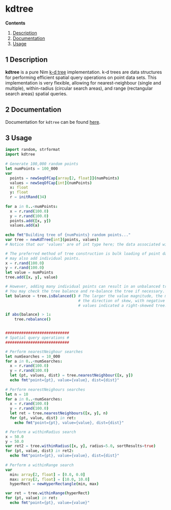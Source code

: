# kdtree

**Contents**

1. [Description](#1-description)
2. [Documentation](#2-documentation)
3. [Usage](#2-usage)

## 1 Description

**kdtree** is a pure Nim [k-d tree](https://en.wikipedia.org/wiki/K-d_tree) implementation. k-d trees are data structures for performing efficient spatial query operations on point data sets. This implementation is very flexible, allowing for nearest-neighbour (single and multiple), within-radius (circular search areas), and range (rectangular search areas) spatial queries.

## 2 Documentation

Documentation for `kdtree` can be found [here](https://jblindsay.github.io/kdtree/kdtree.html).

## 3 Usage

```nim
import random, strformat
import kdtree
 
# Generate 100,000 random points
let numPoints = 100_000
var
  points = newSeqOfCap[array[2, float]](numPoints)
  values = newSeqOfCap[int](numPoints) 
  x: float
  y: float
  r = initRand(34)
 
for a in 0..<numPoints:
  x = r.rand(100.0)
  y = r.rand(100.0)
  points.add([x, y])
  values.add(a)
 
echo fmt"Building tree of {numPoints} random points..."
var tree = newKdTree[int](points, values)
# Notice that our 'values' are of int type here; the data associated with points can be of any generic data type.

# The preferred method of tree construction is bulk loading of point data using 'newKdTree'. However, you
# may also add individual points.
x = r.rand(100.0)
y = r.rand(100.0)
let value = numPoints
tree.add([x, y], value)

# However, adding many individual points can result in an unbalanced tree, which can result in inefficient queries. 
# You may check the tree balance and re-balance the tree if necessary.
let balance = tree.isBalanced() # The larger the value magnitude, the more unbalanced the tree is. The sign indicates 
                                # the direction of skew, with negative values indicating a left-skewed tree and positive 
                                # values indicated a right-skewed tree.

if abs(balance) > 1:
    tree.rebalance()


############################ 
# Spatial query operations #
############################ 

# Perform nearestNeighour searches
let numSearches = 10_000
for a in 0..<numSearches:
  x = r.rand(100.0)
  y = r.rand(100.0)
  let (pt, values, dist) = tree.nearestNeighbour([x, y])
  echo fmt"point={pt}, value={value}, dist={dist}"
 
# Perform nearestNeighours searches
let n = 10
for a in 0..<numSearches:
  x = r.rand(100.0)
  y = r.rand(100.0)
  let ret = tree.nearestNeighbours([x, y], n)
  for (pt, value, dist) in ret:
    echo fmt"point={pt}, value={value}, dist={dist}"

# Perform a withinRadius search
x = 50.0
y = 50.0
var ret2 = tree.withinRadius([x, y], radius=5.0, sortResults=true)
for (pt, value, dist) in ret2:
  echo fmt"point={pt}, value={value}, dist={dist}"
 
# Perform a withinRange search
var 
  min: array[2, float] = [0.0, 0.0]
  max: array[2, float] = [10.0, 10.0]
  hyperRect = newHyperRectangle(min, max)

var ret = tree.withinRange(hyperRect)
for (pt, value) in ret:
  echo fmt"point={pt}, value={value}"
